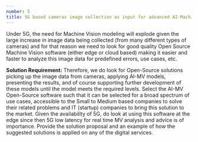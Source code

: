 ```yaml
---
number: 5
title: 5G based cameras image collection as input for advanced AI-Machine Vision
---
```


Under 5G, the need for Machine Vision modeling will explode given the large increase in image data being collected (from many different types of cameras) and for that reason we need to look for good quality Open Source Machine Vision software (either edge or cloud based) making it easier and faster to analyze this image data for predefined errors, use cases, etc.


<b>Solution Requirement:</b> 
Therefore, we do look for Open-Source solutions picking up the image data from cameras, applying AI-MV models, presenting the results, and of course supporting further development of these models until the model meets the required levels. Select the AI-MV Open-Source software such that it can be selected for a broad spectrum of use cases, accessible to the Small to Medium based companies to solve their related problems and IT (startup) companies to bring this solution to the market.  Given the availability of 5G, do look at using this software at the edge since then 5G low latency for real time MV analysis and advice is of importance. Provide the solution proposal and an example of how the suggested solutions is applied on any of the digital services. 

